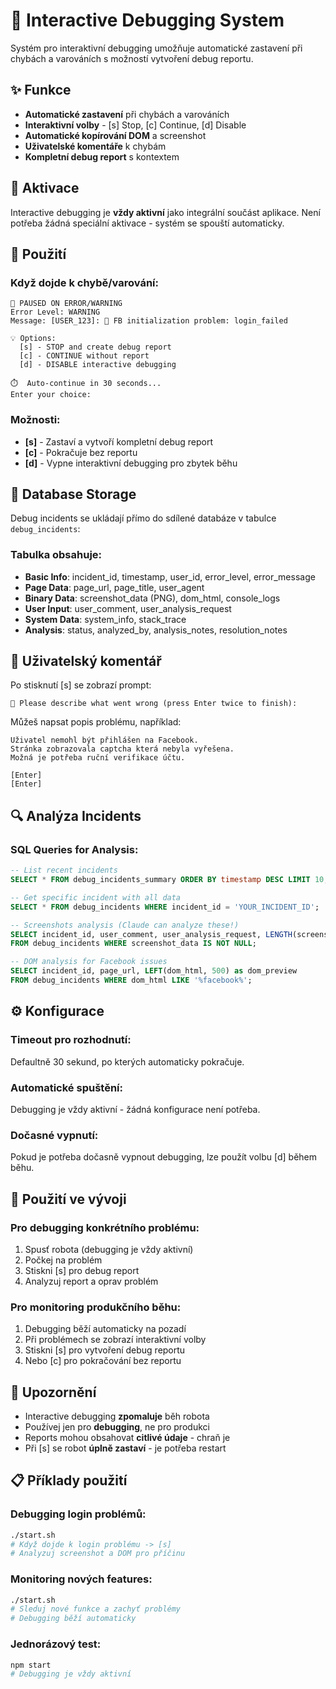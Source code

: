 # 🐛 Interactive Debugging System

Systém pro interaktivní debugging umožňuje automatické zastavení při chybách a varováních s možností vytvoření debug reportu.

## ✨ Funkce

- **Automatické zastavení** při chybách a varováních
- **Interaktivní volby** - [s] Stop, [c] Continue, [d] Disable
- **Automatické kopírování DOM** a screenshot
- **Uživatelské komentáře** k chybám
- **Kompletní debug report** s kontextem

## 🚀 Aktivace

Interactive debugging je **vždy aktivní** jako integrální součást aplikace.
Není potřeba žádná speciální aktivace - systém se spouští automaticky.

## 🔧 Použití

### Když dojde k chybě/varování:
```
🛑 PAUSED ON ERROR/WARNING
Error Level: WARNING
Message: [USER_123]: 🚨 FB initialization problem: login_failed

💡 Options:
  [s] - STOP and create debug report
  [c] - CONTINUE without report  
  [d] - DISABLE interactive debugging

⏱️  Auto-continue in 30 seconds...
Enter your choice: 
```

### Možnosti:
- **[s]** - Zastaví a vytvoří kompletní debug report
- **[c]** - Pokračuje bez reportu
- **[d]** - Vypne interaktivní debugging pro zbytek běhu

## 💾 Database Storage

Debug incidents se ukládají přímo do sdílené databáze v tabulce `debug_incidents`:

### Tabulka obsahuje:
- **Basic Info**: incident_id, timestamp, user_id, error_level, error_message
- **Page Data**: page_url, page_title, user_agent
- **Binary Data**: screenshot_data (PNG), dom_html, console_logs  
- **User Input**: user_comment, user_analysis_request
- **System Data**: system_info, stack_trace
- **Analysis**: status, analyzed_by, analysis_notes, resolution_notes

## 📝 Uživatelský komentář

Po stisknutí [s] se zobrazí prompt:
```
📝 Please describe what went wrong (press Enter twice to finish):
```

Můžeš napsat popis problému, například:
```
Uživatel nemohl být přihlášen na Facebook.
Stránka zobrazovala captcha která nebyla vyřešena.
Možná je potřeba ruční verifikace účtu.

[Enter]
[Enter]
```

## 🔍 Analýza Incidents

### SQL Queries for Analysis:
```sql
-- List recent incidents
SELECT * FROM debug_incidents_summary ORDER BY timestamp DESC LIMIT 10;

-- Get specific incident with all data
SELECT * FROM debug_incidents WHERE incident_id = 'YOUR_INCIDENT_ID';

-- Screenshots analysis (Claude can analyze these!)
SELECT incident_id, user_comment, user_analysis_request, LENGTH(screenshot_data) as size 
FROM debug_incidents WHERE screenshot_data IS NOT NULL;

-- DOM analysis for Facebook issues
SELECT incident_id, page_url, LEFT(dom_html, 500) as dom_preview 
FROM debug_incidents WHERE dom_html LIKE '%facebook%';
```

## ⚙️ Konfigurace

### Timeout pro rozhodnutí:
Defaultně 30 sekund, po kterých automaticky pokračuje.

### Automatické spuštění:
Debugging je vždy aktivní - žádná konfigurace není potřeba.

### Dočasné vypnutí:
Pokud je potřeba dočasně vypnout debugging, lze použít volbu [d] během běhu.

## 🎯 Použití ve vývoji

### Pro debugging konkrétního problému:
1. Spusť robota (debugging je vždy aktivní)
2. Počkej na problém 
3. Stiskni [s] pro debug report
4. Analyzuj report a oprav problém

### Pro monitoring produkčního běhu:
1. Debugging běží automaticky na pozadí
2. Při problémech se zobrazí interaktivní volby
3. Stiskni [s] pro vytvoření debug reportu
4. Nebo [c] pro pokračování bez reportu

## 🚨 Upozornění

- Interactive debugging **zpomaluje** běh robota
- Používej jen pro **debugging**, ne pro produkci
- Reports mohou obsahovat **citlivé údaje** - chraň je
- Při [s] se robot **úplně zastaví** - je potřeba restart

## 📋 Příklady použití

### Debugging login problémů:
```bash
./start.sh
# Když dojde k login problému -> [s]
# Analyzuj screenshot a DOM pro příčinu
```

### Monitoring nových features:
```bash
./start.sh
# Sleduj nové funkce a zachyť problémy
# Debugging běží automaticky
```

### Jednorázový test:
```bash
npm start
# Debugging je vždy aktivní
```